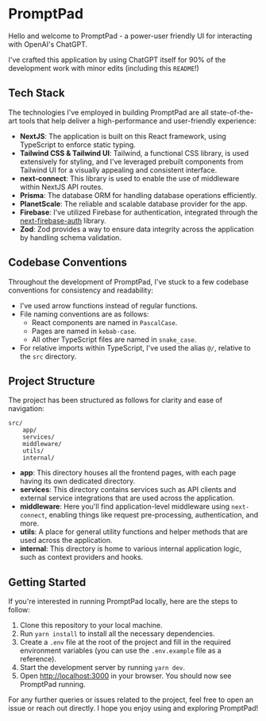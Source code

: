# PromptPad

Hello and welcome to PromptPad - a power-user friendly UI for interacting with OpenAI's ChatGPT.

I've crafted this application by using ChatGPT itself for 90% of the development work with minor edits (including this `README`!)

## Tech Stack

The technologies I've employed in building PromptPad are all state-of-the-art tools that help deliver a high-performance and user-friendly experience:

- **NextJS**: The application is built on this React framework, using TypeScript to enforce static typing.
- **Tailwind CSS & Tailwind UI**: Tailwind, a functional CSS library, is used extensively for styling, and I've leveraged prebuilt components from Tailwind UI for a visually appealing and consistent interface.
- **next-connect**: This library is used to enable the use of middleware within NextJS API routes.
- **Prisma**: The database ORM for handling database operations efficiently.
- **PlanetScale**: The reliable and scalable database provider for the app.
- **Firebase**: I've utilized Firebase for authentication, integrated through the [next-firebase-auth](https://github.com/gladly-team/next-firebase-auth) library.
- **Zod**: Zod provides a way to ensure data integrity across the application by handling schema validation.

## Codebase Conventions

Throughout the development of PromptPad, I've stuck to a few codebase conventions for consistency and readability:

- I've used arrow functions instead of regular functions.
- File naming conventions are as follows:
  - React components are named in `PascalCase`.
  - Pages are named in `kebab-case`.
  - All other TypeScript files are named in `snake_case`.
- For relative imports within TypeScript, I've used the alias `@/`, relative to the `src` directory.

## Project Structure

The project has been structured as follows for clarity and ease of navigation:

```
src/
    app/
    services/
    middleware/
    utils/
    internal/
```

- **app**: This directory houses all the frontend pages, with each page having its own dedicated directory.
- **services**: This directory contains services such as API clients and external service integrations that are used across the application.
- **middleware**: Here you'll find application-level middleware using `next-connect`, enabling things like request pre-processing, authentication, and more.
- **utils**: A place for general utility functions and helper methods that are used across the application.
- **internal**: This directory is home to various internal application logic, such as context providers and hooks.

## Getting Started

If you're interested in running PromptPad locally, here are the steps to follow:

1. Clone this repository to your local machine.
2. Run `yarn install` to install all the necessary dependencies.
3. Create a `.env` file at the root of the project and fill in the required environment variables (you can use the `.env.example` file as a reference).
4. Start the development server by running `yarn dev`.
5. Open [http://localhost:3000](http://localhost:3000) in your browser. You should now see PromptPad running.

For any further queries or issues related to the project, feel free to open an issue or reach out directly. I hope you enjoy using and exploring PromptPad!
